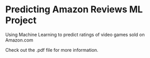 # Predicting Amazon Reviews ML Project

Using Machine Learning to predict ratings of video games sold on Amazon.com

Check out the .pdf file for more information.
